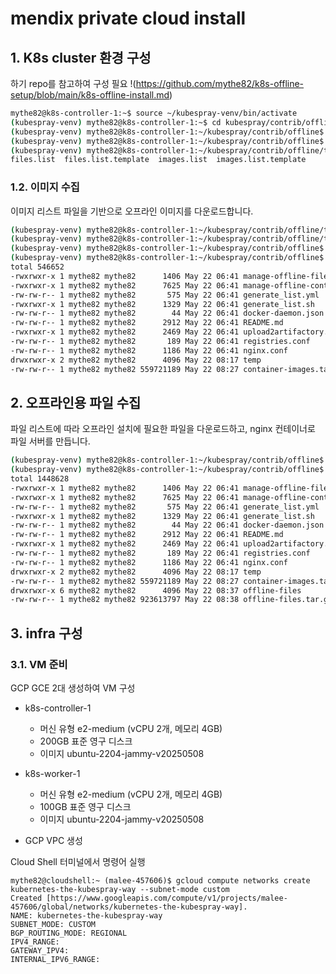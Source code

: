 # mendix private cloud install

## 1. K8s cluster 환경 구성
하기 repo를 참고하여 구성 필요
!(https://github.com/mythe82/k8s-offline-setup/blob/main/k8s-offline-install.md)

```bash
mythe82@k8s-controller-1:~$ source ~/kubespray-venv/bin/activate
(kubespray-venv) mythe82@k8s-controller-1:~$ cd kubespray/contrib/offline/
(kubespray-venv) mythe82@k8s-controller-1:~/kubespray/contrib/offline$ ./generate_list.sh -i inventory/mycluster/inventory.ini
(kubespray-venv) mythe82@k8s-controller-1:~/kubespray/contrib/offline$ cd temp/
(kubespray-venv) mythe82@k8s-controller-1:~/kubespray/contrib/offline/temp$ ls
files.list  files.list.template  images.list  images.list.template
```

### 1.2. 이미지 수집
이미지 리스트 파일을 기반으로 오프라인 이미지를 다운로드합니다.

```bash
(kubespray-venv) mythe82@k8s-controller-1:~/kubespray/contrib/offline/temp$ IMAGES_FROM_FILE=temp/images.list
(kubespray-venv) mythe82@k8s-controller-1:~/kubespray/contrib/offline/temp$ cd ..
(kubespray-venv) mythe82@k8s-controller-1:~/kubespray/contrib/offline$ ./manage-offline-container-images.sh create
(kubespray-venv) mythe82@k8s-controller-1:~/kubespray/contrib/offline$ ls -ltr
total 546652
-rwxrwxr-x 1 mythe82 mythe82      1406 May 22 06:41 manage-offline-files.sh
-rwxrwxr-x 1 mythe82 mythe82      7625 May 22 06:41 manage-offline-container-images.sh
-rw-rw-r-- 1 mythe82 mythe82       575 May 22 06:41 generate_list.yml
-rwxrwxr-x 1 mythe82 mythe82      1329 May 22 06:41 generate_list.sh
-rw-rw-r-- 1 mythe82 mythe82        44 May 22 06:41 docker-daemon.json
-rw-rw-r-- 1 mythe82 mythe82      2912 May 22 06:41 README.md
-rwxrwxr-x 1 mythe82 mythe82      2469 May 22 06:41 upload2artifactory.py
-rw-rw-r-- 1 mythe82 mythe82       189 May 22 06:41 registries.conf
-rw-rw-r-- 1 mythe82 mythe82      1186 May 22 06:41 nginx.conf
drwxrwxr-x 2 mythe82 mythe82      4096 May 22 08:17 temp
-rw-rw-r-- 1 mythe82 mythe82 559721189 May 22 08:27 container-images.tar.gz
```

## 2. 오프라인용 파일 수집
파일 리스트에 따라 오프라인 설치에 필요한 파일을 다운로드하고, nginx 컨테이너로 파일 서버를 만듭니다.

```bash
(kubespray-venv) mythe82@k8s-controller-1:~/kubespray/contrib/offline$ ./manage-offline-files.sh
(kubespray-venv) mythe82@k8s-controller-1:~/kubespray/contrib/offline$ ls -ltr
total 1448628
-rwxrwxr-x 1 mythe82 mythe82      1406 May 22 06:41 manage-offline-files.sh
-rwxrwxr-x 1 mythe82 mythe82      7625 May 22 06:41 manage-offline-container-images.sh
-rw-rw-r-- 1 mythe82 mythe82       575 May 22 06:41 generate_list.yml
-rwxrwxr-x 1 mythe82 mythe82      1329 May 22 06:41 generate_list.sh
-rw-rw-r-- 1 mythe82 mythe82        44 May 22 06:41 docker-daemon.json
-rw-rw-r-- 1 mythe82 mythe82      2912 May 22 06:41 README.md
-rwxrwxr-x 1 mythe82 mythe82      2469 May 22 06:41 upload2artifactory.py
-rw-rw-r-- 1 mythe82 mythe82       189 May 22 06:41 registries.conf
-rw-rw-r-- 1 mythe82 mythe82      1186 May 22 06:41 nginx.conf
drwxrwxr-x 2 mythe82 mythe82      4096 May 22 08:17 temp
-rw-rw-r-- 1 mythe82 mythe82 559721189 May 22 08:27 container-images.tar.gz
drwxrwxr-x 6 mythe82 mythe82      4096 May 22 08:37 offline-files
-rw-rw-r-- 1 mythe82 mythe82 923613797 May 22 08:38 offline-files.tar.gz
```

## 3. infra 구성
### 3.1. VM 준비
GCP GCE 2대 생성하여 VM 구성
* k8s-controller-1
  - 머신 유형 e2-medium (vCPU 2개, 메모리 4GB)
  - 200GB 표준 영구 디스크
  - 이미지 ubuntu-2204-jammy-v20250508

* k8s-worker-1
  - 머신 유형 e2-medium (vCPU 2개, 메모리 4GB)
  - 100GB 표준 영구 디스크
  - 이미지 ubuntu-2204-jammy-v20250508

 * GCP VPC 생성
   
Cloud Shell 터미널에서 명령어 실행
```Cloud Shell
mythe82@cloudshell:~ (malee-457606)$ gcloud compute networks create kubernetes-the-kubespray-way --subnet-mode custom
Created [https://www.googleapis.com/compute/v1/projects/malee-457606/global/networks/kubernetes-the-kubespray-way].
NAME: kubernetes-the-kubespray-way
SUBNET_MODE: CUSTOM
BGP_ROUTING_MODE: REGIONAL
IPV4_RANGE: 
GATEWAY_IPV4: 
INTERNAL_IPV6_RANGE: 
```
